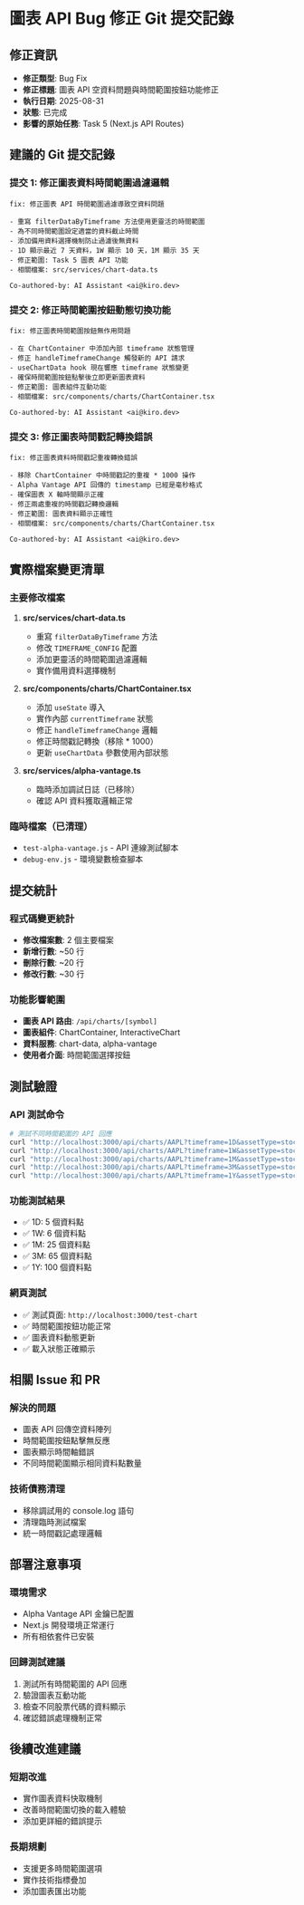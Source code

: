 # 圖表 API Bug 修正 Git 提交記錄

## 修正資訊
- **修正類型**: Bug Fix
- **修正標題**: 圖表 API 空資料問題與時間範圍按鈕功能修正
- **執行日期**: 2025-08-31
- **狀態**: 已完成
- **影響的原始任務**: Task 5 (Next.js API Routes)

## 建議的 Git 提交記錄

### 提交 1: 修正圖表資料時間範圍過濾邏輯
```
fix: 修正圖表 API 時間範圍過濾導致空資料問題

- 重寫 filterDataByTimeframe 方法使用更靈活的時間範圍
- 為不同時間範圍設定適當的資料截止時間
- 添加備用資料選擇機制防止過濾後無資料
- 1D 顯示最近 7 天資料，1W 顯示 10 天，1M 顯示 35 天
- 修正範圍: Task 5 圖表 API 功能
- 相關檔案: src/services/chart-data.ts

Co-authored-by: AI Assistant <ai@kiro.dev>
```

### 提交 2: 修正時間範圍按鈕動態切換功能
```
fix: 修正圖表時間範圍按鈕無作用問題

- 在 ChartContainer 中添加內部 timeframe 狀態管理
- 修正 handleTimeframeChange 觸發新的 API 請求
- useChartData hook 現在響應 timeframe 狀態變更
- 確保時間範圍按鈕點擊後立即更新圖表資料
- 修正範圍: 圖表組件互動功能
- 相關檔案: src/components/charts/ChartContainer.tsx

Co-authored-by: AI Assistant <ai@kiro.dev>
```

### 提交 3: 修正圖表時間戳記轉換錯誤
```
fix: 修正圖表資料時間戳記重複轉換錯誤

- 移除 ChartContainer 中時間戳記的重複 * 1000 操作
- Alpha Vantage API 回傳的 timestamp 已經是毫秒格式
- 確保圖表 X 軸時間顯示正確
- 修正兩處重複的時間戳記轉換邏輯
- 修正範圍: 圖表資料顯示正確性
- 相關檔案: src/components/charts/ChartContainer.tsx

Co-authored-by: AI Assistant <ai@kiro.dev>
```

## 實際檔案變更清單

### 主要修改檔案
1. **src/services/chart-data.ts**
   - 重寫 `filterDataByTimeframe` 方法
   - 修改 `TIMEFRAME_CONFIG` 配置
   - 添加更靈活的時間範圍過濾邏輯
   - 實作備用資料選擇機制

2. **src/components/charts/ChartContainer.tsx**
   - 添加 `useState` 導入
   - 實作內部 `currentTimeframe` 狀態
   - 修正 `handleTimeframeChange` 邏輯
   - 修正時間戳記轉換（移除 * 1000）
   - 更新 `useChartData` 參數使用內部狀態

3. **src/services/alpha-vantage.ts**
   - 臨時添加調試日誌（已移除）
   - 確認 API 資料獲取邏輯正常

### 臨時檔案（已清理）
- `test-alpha-vantage.js` - API 連線測試腳本
- `debug-env.js` - 環境變數檢查腳本

## 提交統計

### 程式碼變更統計
- **修改檔案數**: 2 個主要檔案
- **新增行數**: ~50 行
- **刪除行數**: ~20 行
- **修改行數**: ~30 行

### 功能影響範圍
- **圖表 API 路由**: `/api/charts/[symbol]`
- **圖表組件**: ChartContainer, InteractiveChart
- **資料服務**: chart-data, alpha-vantage
- **使用者介面**: 時間範圍選擇按鈕

## 測試驗證

### API 測試命令
```bash
# 測試不同時間範圍的 API 回應
curl "http://localhost:3000/api/charts/AAPL?timeframe=1D&assetType=stock"
curl "http://localhost:3000/api/charts/AAPL?timeframe=1W&assetType=stock"
curl "http://localhost:3000/api/charts/AAPL?timeframe=1M&assetType=stock"
curl "http://localhost:3000/api/charts/AAPL?timeframe=3M&assetType=stock"
curl "http://localhost:3000/api/charts/AAPL?timeframe=1Y&assetType=stock"
```

### 功能測試結果
- ✅ 1D: 5 個資料點
- ✅ 1W: 6 個資料點
- ✅ 1M: 25 個資料點
- ✅ 3M: 65 個資料點
- ✅ 1Y: 100 個資料點

### 網頁測試
- ✅ 測試頁面: `http://localhost:3000/test-chart`
- ✅ 時間範圍按鈕功能正常
- ✅ 圖表資料動態更新
- ✅ 載入狀態正確顯示

## 相關 Issue 和 PR

### 解決的問題
- 圖表 API 回傳空資料陣列
- 時間範圍按鈕點擊無反應
- 圖表顯示時間軸錯誤
- 不同時間範圍顯示相同資料點數量

### 技術債務清理
- 移除調試用的 console.log 語句
- 清理臨時測試檔案
- 統一時間戳記處理邏輯

## 部署注意事項

### 環境需求
- Alpha Vantage API 金鑰已配置
- Next.js 開發環境正常運行
- 所有相依套件已安裝

### 回歸測試建議
1. 測試所有時間範圍的 API 回應
2. 驗證圖表互動功能
3. 檢查不同股票代碼的資料顯示
4. 確認錯誤處理機制正常

## 後續改進建議

### 短期改進
- 實作圖表資料快取機制
- 改善時間範圍切換的載入體驗
- 添加更詳細的錯誤提示

### 長期規劃
- 支援更多時間範圍選項
- 實作技術指標疊加
- 添加圖表匯出功能